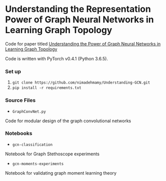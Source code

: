 # Understanding the Representation Power of Graph Neural Networks in Learning Graph Topology

Code for paper titled [Understanding the Power of Graph Neural Networks in Learning Graph Topology](https://arxiv.org/abs/1907.05008)

Code is written with PyTorch v0.4.1 (Python 3.6.5). 

### Set up 

1. `git clone https://github.com/nimadehmamy/Understanding-GCN.git`
2. `pip install -r requirements.txt`
 

### Source Files

-  ``GraphConvNet.py``

Code for modular design of the graph convolutional networks 



### Notebooks

-  ``gcn-classification``

Notebook for Graph Stethoscope experiments

- ``gcn-moments-experiments``

Notebook for validating graph moment learning theory


